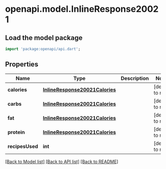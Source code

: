 # openapi.model.InlineResponse20021

## Load the model package
```dart
import 'package:openapi/api.dart';
```

## Properties
Name | Type | Description | Notes
------------ | ------------- | ------------- | -------------
**calories** | [**InlineResponse20021Calories**](InlineResponse20021Calories.md) |  | [default to null]
**carbs** | [**InlineResponse20021Calories**](InlineResponse20021Calories.md) |  | [default to null]
**fat** | [**InlineResponse20021Calories**](InlineResponse20021Calories.md) |  | [default to null]
**protein** | [**InlineResponse20021Calories**](InlineResponse20021Calories.md) |  | [default to null]
**recipesUsed** | **int** |  | [default to null]

[[Back to Model list]](../README.md#documentation-for-models) [[Back to API list]](../README.md#documentation-for-api-endpoints) [[Back to README]](../README.md)


